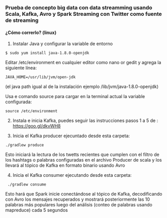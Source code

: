 
### Prueba de concepto big data con data streamming usando Scala, Kafka, Avro y Spark Streaming con Twitter como fuente de streaming

#### ¿Cómo correrlo? (linux)

1. Instalar Java y configurar la variable de entorno

```
$ sudo yum install java-1.8.0-openjdk
```
Editar /etc/environment en cualquier editor como nano or gedit y agrega la siguiente línea:
```
JAVA_HOME=/usr/lib/jvm/open-jdk
```
(el java path igual al de la instalación ejemplo /lib/jvm/java-1.8.0-openjdk)

Usa e comando source para cargar en la terminal actual la variable configurada:
```
source /etc/environment
```
2. Instala e inicia Kafka, puedes seguir las instrucciones pasos 1 a 5 de : https://goo.gl/dkvWH8

3. Inicia el Kafka producer ejecuntado desde esta carpeta:
```
./gradlew produce 
```
Esto iniciará la lectura de los twetts recientes que cumplen con el filtro de los hashtags o palabras configuradas en el archivo Producer de scala y los llevará al tópico de Kafka en formato binario usando Avro

4. Inicia el Kafka consumer ejecutando desde esta carpeta:
```
 ./gradlew consume
```
Esto hará que Spark inicie conectándose al tópico de Kafka, decodificando con Avro los mensajes recuperados y mostrará posteriormente las 10 palabras más populares luego del análisis (conteo de palabras usando mapreduce) cada 5 segundos
 

